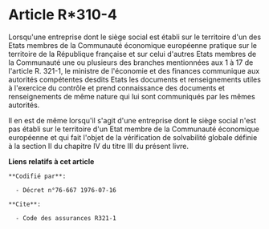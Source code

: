 # Article R*310-4

Lorsqu'une entreprise dont le siège social est établi sur le territoire d'un des Etats membres de la Communauté économique
européenne pratique sur le territoire de la République française et sur celui d'autres Etats membres de la Communauté une ou
plusieurs des branches mentionnées aux 1 à 17 de l'article R. 321-1, le ministre de l'économie et des finances communique aux
autorités compétentes desdits Etats les documents et renseignements utiles à l'exercice du contrôle et prend connaissance des
documents et renseignements de même nature qui lui sont communiqués par les mêmes autorités.

Il en est de même lorsqu'il s'agit d'une entreprise dont le siège social n'est pas établi sur le territoire d'un Etat membre
de la Communauté économique européenne et qui fait l'objet de la vérification de solvabilité globale définie à la section II
du chapitre IV du titre III du présent livre.

**Liens relatifs à cet article**

	**Codifié par**:

	  - Décret n°76-667 1976-07-16

	**Cite**:

	  - Code des assurances R321-1
